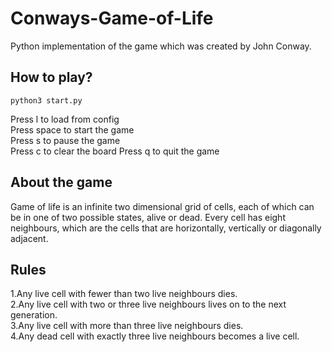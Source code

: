 # Conways-Game-of-Life
Python implementation of the game which was created by John Conway.

## How to play?
```
python3 start.py
```
Press l to load from config  
Press space to start the game  
Press s to pause the game  
Press c to clear the board
Press q to quit the game
 

## About the game
Game of life is an infinite two dimensional grid of cells, each of which can be in one of two possible states, alive or dead. Every cell has eight neighbours, which are the cells that are horizontally, vertically or diagonally adjacent.

## Rules
1.Any live cell with fewer than two live neighbours dies.  
2.Any live cell with two or three live neighbours lives on to the next generation.  
3.Any live cell with more than three live neighbours dies.  
4.Any dead cell with exactly three live neighbours becomes a live cell.  
  
